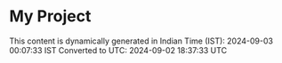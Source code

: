 # My Project

This content is dynamically generated in Indian Time (IST): 2024-09-03 00:07:33 IST
Converted to UTC: 2024-09-02 18:37:33 UTC
